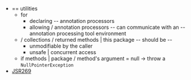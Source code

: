 * == utilities 
  * for 
    * declaring -- annotation processors
    * allowing / annotation processors -- can communicate with an -- annotation processing tool environment
  * / collections / returned methods | this package -- should be --
    * unmodifiable by the caller
    * unsafe | concurrent access
  * if methods | package / method's argument = null -> throw a `NullPointerException`
* [JSR269](https://jcp.org/en/jsr/detail?id=269)